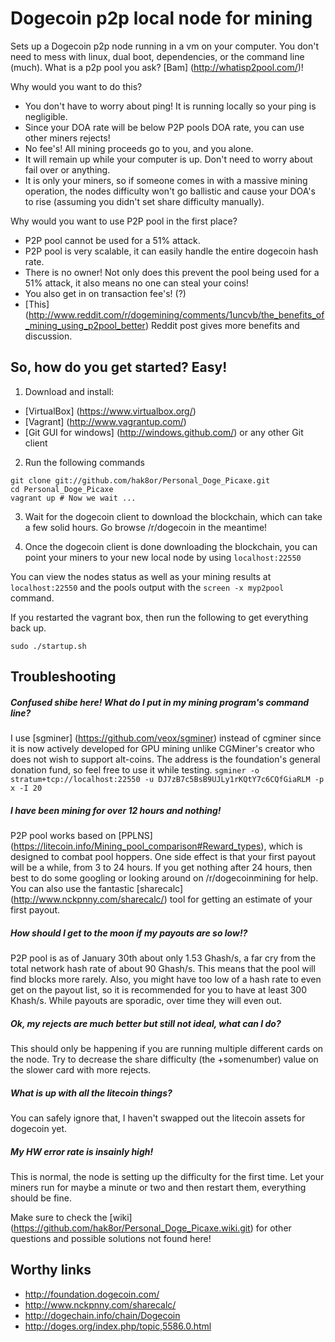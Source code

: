 Dogecoin p2p local node for mining
==================================

Sets up a Dogecoin p2p node running in a vm on your computer. You don't need to mess with linux, dual boot, dependencies, or the command line (much). What is a p2p pool you ask? [Bam] (http://whatisp2pool.com/)!

Why would you want to do this?
- You don't have to worry about ping! It is running locally so your ping is negligible.
- Since your DOA rate will be below P2P pools DOA rate, you can use other miners rejects!
- No fee's! All mining proceeds go to you, and you alone.
- It will remain up while your computer is up. Don't need to worry about fail over or anything.
- It is only your miners, so if someone comes in with a massive mining operation, the nodes difficulty won't go ballistic and cause your DOA's to rise (assuming you didn't set share difficulty manually).

Why would you want to use P2P pool in the first place?
- P2P pool cannot be used for a 51% attack.
- P2P pool is very scalable, it can easily handle the entire dogecoin hash rate.
- There is no owner! Not only does this prevent the pool being used for a 51% attack, it also means no one can steal your coins!
- You also get in on transaction fee's! (?)
- [This] (http://www.reddit.com/r/dogemining/comments/1uncvb/the_benefits_of_mining_using_p2pool_better) Reddit post gives more benefits and discussion.


So, how do you get started? Easy!
---------------------------------
1) Download and install:
- [VirtualBox] (https://www.virtualbox.org/)
- [Vagrant] (http://www.vagrantup.com/)
- [Git GUI for windows] (http://windows.github.com/) or any other Git client
 
2) Run the following commands
```Batchfile
git clone git://github.com/hak8or/Personal_Doge_Picaxe.git
cd Personal_Doge_Picaxe
vagrant up # Now we wait ...
```
3) Wait for the dogecoin client to download the blockchain, which can take a few solid hours. Go browse /r/dogecoin in the meantime!

4) Once the dogecoin client is done downloading the blockchain, you can point your miners to your new local node by using ```localhost:22550```

You can view the nodes status as well as your mining results at ```localhost:22550``` and the pools output with the ```screen -x myp2pool``` command.

If you restarted the vagrant box, then run the following to get everything back up.
```Batchfile
sudo ./startup.sh
```

Troubleshooting
---------------
##### *Confused shibe here!* What do I put in my mining program's command line? 
I use [sgminer] (https://github.com/veox/sgminer) instead of cgminer since it is now actively developed for GPU mining unlike CGMiner's creator who does not wish to support alt-coins. The address is the foundation's general donation fund, so feel free to use it while testing.
``` sgminer -o stratum+tcp://localhost:22550 -u DJ7zB7c5BsB9UJLy1rKQtY7c6CQfGiaRLM -p x -I 20 ```


##### I have been mining for over 12 hours and nothing!
P2P pool works based on [PPLNS] (https://litecoin.info/Mining_pool_comparison#Reward_types), which is designed to combat pool hoppers. One side effect is that your first payout will be a while, from 3 to 24 hours. If you get nothing after 24 hours, then best to do some googling or looking around on /r/dogecoinmining for help. You can also use the fantastic [sharecalc] (http://www.nckpnny.com/sharecalc/) tool for getting an estimate of your first payout.


##### How should I get to the moon if my payouts are so low!?
P2P pool is as of January 30th about only 1.53 Ghash/s, a far cry from the total network hash rate of about 90 Ghash/s. This means that the pool will find blocks more rarely. Also, you might have too low of a hash rate to even get on the payout list, so it is recommended for you to have at least 300 Khash/s. While payouts are sporadic, over time they will even out.


##### Ok, my rejects are much better but still not ideal, what can I do?
This should only be happening if you are running multiple different cards on the node. Try to decrease the share difficulty (the +somenumber) value on the slower card with more rejects.


##### What is up with all the litecoin things? 
You can safely ignore that, I haven't swapped out the litecoin assets for dogecoin yet.


##### My HW error rate is insainly high!
This is normal, the node is setting up the difficulty for the first time. Let your miners run for maybe a minute or two and then restart them, everything should be fine.


Make sure to check the [wiki] (https://github.com/hak8or/Personal_Doge_Picaxe.wiki.git) for other questions and possible solutions not found here!


Worthy links
------------
- http://foundation.dogecoin.com/
- http://www.nckpnny.com/sharecalc/
- http://dogechain.info/chain/Dogecoin
- http://doges.org/index.php/topic,5586.0.html
